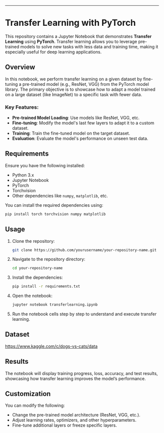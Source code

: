 ---

# Transfer Learning with PyTorch

This repository contains a Jupyter Notebook that demonstrates **Transfer Learning** using **PyTorch**. Transfer learning allows you to leverage pre-trained models to solve new tasks with less data and training time, making it especially useful for deep learning applications.

## Overview

In this notebook, we perform transfer learning on a given dataset by fine-tuning a pre-trained model (e.g., ResNet, VGG) from the PyTorch model library. The primary objective is to showcase how to adapt a model trained on a large dataset (like ImageNet) to a specific task with fewer data.

### Key Features:
- **Pre-trained Model Loading**: Use models like ResNet, VGG, etc.
- **Fine-tuning**: Modify the model's last few layers to adapt it to a custom dataset.
- **Training**: Train the fine-tuned model on the target dataset.
- **Evaluation**: Evaluate the model's performance on unseen test data.

## Requirements

Ensure you have the following installed:
- Python 3.x
- Jupyter Notebook
- PyTorch
- Torchvision
- Other dependencies like `numpy`, `matplotlib`, etc.

You can install the required dependencies using:
```bash
pip install torch torchvision numpy matplotlib
```

## Usage

1. Clone the repository:
   ```bash
   git clone https://github.com/yourusername/your-repository-name.git
   ```
2. Navigate to the repository directory:
   ```bash
   cd your-repository-name
   ```
3. Install the dependencies:
   ```bash
   pip install -r requirements.txt
   ```
4. Open the notebook:
   ```bash
   jupyter notebook transferlearning.ipynb
   ```

5. Run the notebook cells step by step to understand and execute transfer learning.

## Dataset

https://www.kaggle.com/c/dogs-vs-cats/data

## Results

The notebook will display training progress, loss, accuracy, and test results, showcasing how transfer learning improves the model’s performance.

## Customization

You can modify the following:
- Change the pre-trained model architecture (ResNet, VGG, etc.).
- Adjust learning rates, optimizers, and other hyperparameters.
- Fine-tune additional layers or freeze specific layers.



